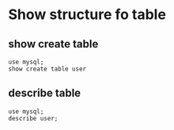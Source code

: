 # Show structure fo table

## show create table 

```
use mysql;
show create table user 
````

## describe table 

```
use mysql;
describe user;
```
